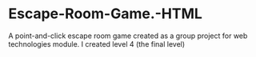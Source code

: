 # Escape-Room-Game.-HTML
A point-and-click escape room game created as a group project for web technologies module. I created level 4 (the final level)
